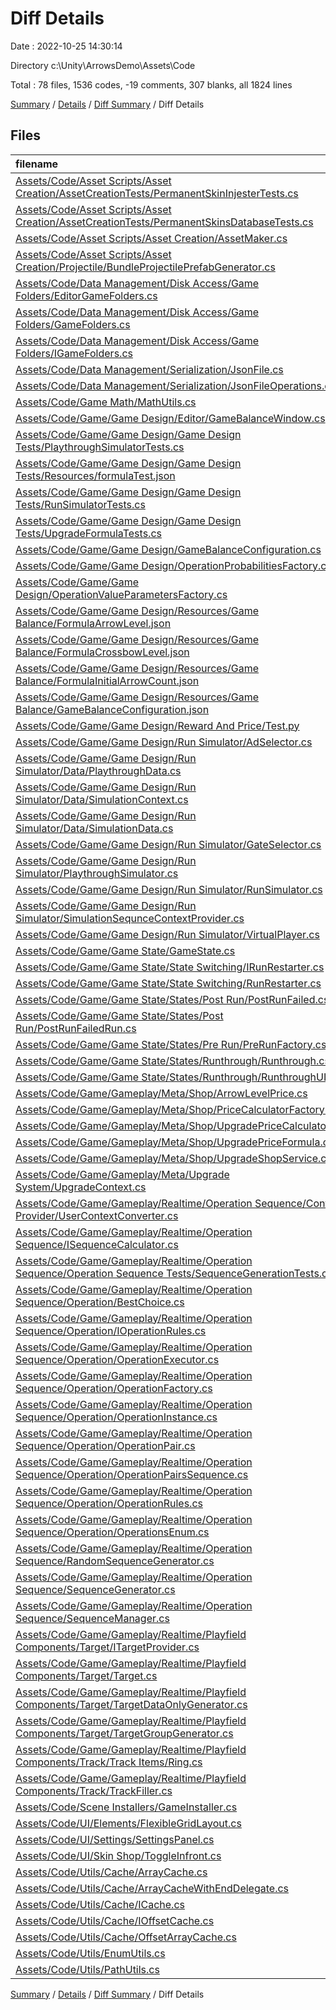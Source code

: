 # Diff Details

Date : 2022-10-25 14:30:14

Directory c:\\Unity\\ArrowsDemo\\Assets\\Code

Total : 78 files,  1536 codes, -19 comments, 307 blanks, all 1824 lines

[Summary](results.md) / [Details](details.md) / [Diff Summary](diff.md) / Diff Details

## Files
| filename | language | code | comment | blank | total |
| :--- | :--- | ---: | ---: | ---: | ---: |
| [Assets/Code/Asset Scripts/Asset Creation/AssetCreationTests/PermanentSkinInjesterTests.cs](/Assets/Code/Asset%20Scripts/Asset%20Creation/AssetCreationTests/PermanentSkinInjesterTests.cs) | C# | 1 | 0 | 0 | 1 |
| [Assets/Code/Asset Scripts/Asset Creation/AssetCreationTests/PermanentSkinsDatabaseTests.cs](/Assets/Code/Asset%20Scripts/Asset%20Creation/AssetCreationTests/PermanentSkinsDatabaseTests.cs) | C# | -1 | 0 | 0 | -1 |
| [Assets/Code/Asset Scripts/Asset Creation/AssetMaker.cs](/Assets/Code/Asset%20Scripts/Asset%20Creation/AssetMaker.cs) | C# | 0 | -2 | 0 | -2 |
| [Assets/Code/Asset Scripts/Asset Creation/Projectile/BundleProjectilePrefabGenerator.cs](/Assets/Code/Asset%20Scripts/Asset%20Creation/Projectile/BundleProjectilePrefabGenerator.cs) | C# | 1 | 0 | 0 | 1 |
| [Assets/Code/Data Management/Disk Access/Game Folders/EditorGameFolders.cs](/Assets/Code/Data%20Management/Disk%20Access/Game%20Folders/EditorGameFolders.cs) | C# | -29 | 0 | -5 | -34 |
| [Assets/Code/Data Management/Disk Access/Game Folders/GameFolders.cs](/Assets/Code/Data%20Management/Disk%20Access/Game%20Folders/GameFolders.cs) | C# | 1 | 0 | 1 | 2 |
| [Assets/Code/Data Management/Disk Access/Game Folders/IGameFolders.cs](/Assets/Code/Data%20Management/Disk%20Access/Game%20Folders/IGameFolders.cs) | C# | 1 | 0 | 1 | 2 |
| [Assets/Code/Data Management/Serialization/JsonFile.cs](/Assets/Code/Data%20Management/Serialization/JsonFile.cs) | C# | 83 | 15 | 11 | 109 |
| [Assets/Code/Data Management/Serialization/JsonFileOperations.cs](/Assets/Code/Data%20Management/Serialization/JsonFileOperations.cs) | C# | -74 | 0 | -7 | -81 |
| [Assets/Code/Game Math/MathUtils.cs](/Assets/Code/Game%20Math/MathUtils.cs) | C# | 82 | 12 | 20 | 114 |
| [Assets/Code/Game/Game Design/Editor/GameBalanceWindow.cs](/Assets/Code/Game/Game%20Design/Editor/GameBalanceWindow.cs) | C# | 52 | 1 | 11 | 64 |
| [Assets/Code/Game/Game Design/Game Design Tests/PlaythroughSimulatorTests.cs](/Assets/Code/Game/Game%20Design/Game%20Design%20Tests/PlaythroughSimulatorTests.cs) | C# | 59 | 0 | 12 | 71 |
| [Assets/Code/Game/Game Design/Game Design Tests/Resources/formulaTest.json](/Assets/Code/Game/Game%20Design/Game%20Design%20Tests/Resources/formulaTest.json) | JSON | 6 | 0 | 0 | 6 |
| [Assets/Code/Game/Game Design/Game Design Tests/RunSimulatorTests.cs](/Assets/Code/Game/Game%20Design/Game%20Design%20Tests/RunSimulatorTests.cs) | C# | 85 | 0 | 14 | 99 |
| [Assets/Code/Game/Game Design/Game Design Tests/UpgradeFormulaTests.cs](/Assets/Code/Game/Game%20Design/Game%20Design%20Tests/UpgradeFormulaTests.cs) | C# | 57 | 1 | 9 | 67 |
| [Assets/Code/Game/Game Design/GameBalanceConfiguration.cs](/Assets/Code/Game/Game%20Design/GameBalanceConfiguration.cs) | C# | 14 | 2 | 2 | 18 |
| [Assets/Code/Game/Game Design/OperationProbabilitiesFactory.cs](/Assets/Code/Game/Game%20Design/OperationProbabilitiesFactory.cs) | C# | 77 | 0 | 13 | 90 |
| [Assets/Code/Game/Game Design/OperationValueParametersFactory.cs](/Assets/Code/Game/Game%20Design/OperationValueParametersFactory.cs) | C# | 33 | 0 | 5 | 38 |
| [Assets/Code/Game/Game Design/Resources/Game Balance/FormulaArrowLevel.json](/Assets/Code/Game/Game%20Design/Resources/Game%20Balance/FormulaArrowLevel.json) | JSON | 6 | 0 | 0 | 6 |
| [Assets/Code/Game/Game Design/Resources/Game Balance/FormulaCrossbowLevel.json](/Assets/Code/Game/Game%20Design/Resources/Game%20Balance/FormulaCrossbowLevel.json) | JSON | 6 | 0 | 0 | 6 |
| [Assets/Code/Game/Game Design/Resources/Game Balance/FormulaInitialArrowCount.json](/Assets/Code/Game/Game%20Design/Resources/Game%20Balance/FormulaInitialArrowCount.json) | JSON | 6 | 0 | 0 | 6 |
| [Assets/Code/Game/Game Design/Resources/Game Balance/GameBalanceConfiguration.json](/Assets/Code/Game/Game%20Design/Resources/Game%20Balance/GameBalanceConfiguration.json) | JSON | 4 | 0 | 0 | 4 |
| [Assets/Code/Game/Game Design/Reward And Price/Test.py](/Assets/Code/Game/Game%20Design/Reward%20And%20Price/Test.py) | Python | 6 | 0 | 3 | 9 |
| [Assets/Code/Game/Game Design/Run Simulator/AdSelector.cs](/Assets/Code/Game/Game%20Design/Run%20Simulator/AdSelector.cs) | C# | 59 | 0 | 11 | 70 |
| [Assets/Code/Game/Game Design/Run Simulator/Data/PlaythroughData.cs](/Assets/Code/Game/Game%20Design/Run%20Simulator/Data/PlaythroughData.cs) | C# | 19 | 0 | 2 | 21 |
| [Assets/Code/Game/Game Design/Run Simulator/Data/SimulationContext.cs](/Assets/Code/Game/Game%20Design/Run%20Simulator/Data/SimulationContext.cs) | C# | 26 | 0 | 2 | 28 |
| [Assets/Code/Game/Game Design/Run Simulator/Data/SimulationData.cs](/Assets/Code/Game/Game%20Design/Run%20Simulator/Data/SimulationData.cs) | C# | 23 | 0 | 2 | 25 |
| [Assets/Code/Game/Game Design/Run Simulator/GateSelector.cs](/Assets/Code/Game/Game%20Design/Run%20Simulator/GateSelector.cs) | C# | 52 | 0 | 7 | 59 |
| [Assets/Code/Game/Game Design/Run Simulator/PlaythroughSimulator.cs](/Assets/Code/Game/Game%20Design/Run%20Simulator/PlaythroughSimulator.cs) | C# | 23 | 0 | 5 | 28 |
| [Assets/Code/Game/Game Design/Run Simulator/RunSimulator.cs](/Assets/Code/Game/Game%20Design/Run%20Simulator/RunSimulator.cs) | C# | 37 | 0 | 6 | 43 |
| [Assets/Code/Game/Game Design/Run Simulator/SimulationSequnceContextProvider.cs](/Assets/Code/Game/Game%20Design/Run%20Simulator/SimulationSequnceContextProvider.cs) | C# | 18 | 0 | 3 | 21 |
| [Assets/Code/Game/Game Design/Run Simulator/VirtualPlayer.cs](/Assets/Code/Game/Game%20Design/Run%20Simulator/VirtualPlayer.cs) | C# | 99 | 0 | 21 | 120 |
| [Assets/Code/Game/Game State/GameState.cs](/Assets/Code/Game/Game%20State/GameState.cs) | C# | 27 | 0 | 4 | 31 |
| [Assets/Code/Game/Game State/State Switching/IRunRestarter.cs](/Assets/Code/Game/Game%20State/State%20Switching/IRunRestarter.cs) | C# | 11 | 0 | 1 | 12 |
| [Assets/Code/Game/Game State/State Switching/RunRestarter.cs](/Assets/Code/Game/Game%20State/State%20Switching/RunRestarter.cs) | C# | 34 | 0 | 4 | 38 |
| [Assets/Code/Game/Game State/States/Post Run/PostRunFailed.cs](/Assets/Code/Game/Game%20State/States/Post%20Run/PostRunFailed.cs) | C# | 30 | 0 | 7 | 37 |
| [Assets/Code/Game/Game State/States/Post Run/PostRunFailedRun.cs](/Assets/Code/Game/Game%20State/States/Post%20Run/PostRunFailedRun.cs) | C# | -31 | 0 | -5 | -36 |
| [Assets/Code/Game/Game State/States/Pre Run/PreRunFactory.cs](/Assets/Code/Game/Game%20State/States/Pre%20Run/PreRunFactory.cs) | C# | 4 | 0 | 0 | 4 |
| [Assets/Code/Game/Game State/States/Runthrough/Runthrough.cs](/Assets/Code/Game/Game%20State/States/Runthrough/Runthrough.cs) | C# | 9 | 0 | 3 | 12 |
| [Assets/Code/Game/Game State/States/Runthrough/RunthroughUI.cs](/Assets/Code/Game/Game%20State/States/Runthrough/RunthroughUI.cs) | C# | 2 | 0 | 0 | 2 |
| [Assets/Code/Game/Gameplay/Meta/Shop/ArrowLevelPrice.cs](/Assets/Code/Game/Gameplay/Meta/Shop/ArrowLevelPrice.cs) | C# | 4 | 6 | 1 | 11 |
| [Assets/Code/Game/Gameplay/Meta/Shop/PriceCalculatorFactory.cs](/Assets/Code/Game/Gameplay/Meta/Shop/PriceCalculatorFactory.cs) | C# | -5 | -2 | 0 | -7 |
| [Assets/Code/Game/Gameplay/Meta/Shop/UpgradePriceCalculator.cs](/Assets/Code/Game/Gameplay/Meta/Shop/UpgradePriceCalculator.cs) | C# | 17 | 0 | 3 | 20 |
| [Assets/Code/Game/Gameplay/Meta/Shop/UpgradePriceFormula.cs](/Assets/Code/Game/Gameplay/Meta/Shop/UpgradePriceFormula.cs) | C# | 31 | 0 | 3 | 34 |
| [Assets/Code/Game/Gameplay/Meta/Shop/UpgradeShopService.cs](/Assets/Code/Game/Gameplay/Meta/Shop/UpgradeShopService.cs) | C# | 2 | 0 | 0 | 2 |
| [Assets/Code/Game/Gameplay/Meta/Upgrade System/UpgradeContext.cs](/Assets/Code/Game/Gameplay/Meta/Upgrade%20System/UpgradeContext.cs) | C# | 6 | 0 | 1 | 7 |
| [Assets/Code/Game/Gameplay/Realtime/Operation Sequence/Context Provider/UserContextConverter.cs](/Assets/Code/Game/Gameplay/Realtime/Operation%20Sequence/Context%20Provider/UserContextConverter.cs) | C# | 3 | 0 | 2 | 5 |
| [Assets/Code/Game/Gameplay/Realtime/Operation Sequence/ISequenceCalculator.cs](/Assets/Code/Game/Gameplay/Realtime/Operation%20Sequence/ISequenceCalculator.cs) | C# | 2 | 0 | 0 | 2 |
| [Assets/Code/Game/Gameplay/Realtime/Operation Sequence/Operation Sequence Tests/SequenceGenerationTests.cs](/Assets/Code/Game/Gameplay/Realtime/Operation%20Sequence/Operation%20Sequence%20Tests/SequenceGenerationTests.cs) | C# | 96 | 0 | 20 | 116 |
| [Assets/Code/Game/Gameplay/Realtime/Operation Sequence/Operation/BestChoice.cs](/Assets/Code/Game/Gameplay/Realtime/Operation%20Sequence/Operation/BestChoice.cs) | C# | 14 | 0 | 1 | 15 |
| [Assets/Code/Game/Gameplay/Realtime/Operation Sequence/Operation/IOperationRules.cs](/Assets/Code/Game/Gameplay/Realtime/Operation%20Sequence/Operation/IOperationRules.cs) | C# | 16 | 1 | 1 | 18 |
| [Assets/Code/Game/Gameplay/Realtime/Operation Sequence/Operation/OperationExecutor.cs](/Assets/Code/Game/Gameplay/Realtime/Operation%20Sequence/Operation/OperationExecutor.cs) | C# | -25 | 0 | -1 | -26 |
| [Assets/Code/Game/Gameplay/Realtime/Operation Sequence/Operation/OperationFactory.cs](/Assets/Code/Game/Gameplay/Realtime/Operation%20Sequence/Operation/OperationFactory.cs) | C# | 98 | 0 | 23 | 121 |
| [Assets/Code/Game/Gameplay/Realtime/Operation Sequence/Operation/OperationInstance.cs](/Assets/Code/Game/Gameplay/Realtime/Operation%20Sequence/Operation/OperationInstance.cs) | C# | -30 | -21 | 1 | -50 |
| [Assets/Code/Game/Gameplay/Realtime/Operation Sequence/Operation/OperationPair.cs](/Assets/Code/Game/Gameplay/Realtime/Operation%20Sequence/Operation/OperationPair.cs) | C# | 35 | -1 | 8 | 42 |
| [Assets/Code/Game/Gameplay/Realtime/Operation Sequence/Operation/OperationPairsSequence.cs](/Assets/Code/Game/Gameplay/Realtime/Operation%20Sequence/Operation/OperationPairsSequence.cs) | C# | 28 | 0 | 8 | 36 |
| [Assets/Code/Game/Gameplay/Realtime/Operation Sequence/Operation/OperationRules.cs](/Assets/Code/Game/Gameplay/Realtime/Operation%20Sequence/Operation/OperationRules.cs) | C# | 102 | 1 | 24 | 127 |
| [Assets/Code/Game/Gameplay/Realtime/Operation Sequence/Operation/OperationsEnum.cs](/Assets/Code/Game/Gameplay/Realtime/Operation%20Sequence/Operation/OperationsEnum.cs) | C# | 8 | 0 | 2 | 10 |
| [Assets/Code/Game/Gameplay/Realtime/Operation Sequence/RandomSequenceGenerator.cs](/Assets/Code/Game/Gameplay/Realtime/Operation%20Sequence/RandomSequenceGenerator.cs) | C# | -9 | 0 | 5 | -4 |
| [Assets/Code/Game/Gameplay/Realtime/Operation Sequence/SequenceGenerator.cs](/Assets/Code/Game/Gameplay/Realtime/Operation%20Sequence/SequenceGenerator.cs) | C# | -73 | -27 | -11 | -111 |
| [Assets/Code/Game/Gameplay/Realtime/Operation Sequence/SequenceManager.cs](/Assets/Code/Game/Gameplay/Realtime/Operation%20Sequence/SequenceManager.cs) | C# | -5 | 0 | -3 | -8 |
| [Assets/Code/Game/Gameplay/Realtime/Playfield Components/Target/ITargetProvider.cs](/Assets/Code/Game/Gameplay/Realtime/Playfield%20Components/Target/ITargetProvider.cs) | C# | 1 | 0 | 0 | 1 |
| [Assets/Code/Game/Gameplay/Realtime/Playfield Components/Target/Target.cs](/Assets/Code/Game/Gameplay/Realtime/Playfield%20Components/Target/Target.cs) | C# | 17 | 0 | 4 | 21 |
| [Assets/Code/Game/Gameplay/Realtime/Playfield Components/Target/TargetDataOnlyGenerator.cs](/Assets/Code/Game/Gameplay/Realtime/Playfield%20Components/Target/TargetDataOnlyGenerator.cs) | C# | 30 | 0 | 8 | 38 |
| [Assets/Code/Game/Gameplay/Realtime/Playfield Components/Target/TargetGroupGenerator.cs](/Assets/Code/Game/Gameplay/Realtime/Playfield%20Components/Target/TargetGroupGenerator.cs) | C# | 10 | 0 | 1 | 11 |
| [Assets/Code/Game/Gameplay/Realtime/Playfield Components/Track/Track Items/Ring.cs](/Assets/Code/Game/Gameplay/Realtime/Playfield%20Components/Track/Track%20Items/Ring.cs) | C# | -8 | 0 | 0 | -8 |
| [Assets/Code/Game/Gameplay/Realtime/Playfield Components/Track/TrackFiller.cs](/Assets/Code/Game/Gameplay/Realtime/Playfield%20Components/Track/TrackFiller.cs) | C# | -8 | 0 | -2 | -10 |
| [Assets/Code/Scene Installers/GameInstaller.cs](/Assets/Code/Scene%20Installers/GameInstaller.cs) | C# | 17 | 0 | 5 | 22 |
| [Assets/Code/UI/Elements/FlexibleGridLayout.cs](/Assets/Code/UI/Elements/FlexibleGridLayout.cs) | C# | 1 | 0 | 0 | 1 |
| [Assets/Code/UI/Settings/SettingsPanel.cs](/Assets/Code/UI/Settings/SettingsPanel.cs) | C# | -1 | -6 | -1 | -8 |
| [Assets/Code/UI/Skin Shop/ToggleInfront.cs](/Assets/Code/UI/Skin%20Shop/ToggleInfront.cs) | C# | 25 | 0 | 6 | 31 |
| [Assets/Code/Utils/Cache/ArrayCache.cs](/Assets/Code/Utils/Cache/ArrayCache.cs) | C# | 83 | 0 | 14 | 97 |
| [Assets/Code/Utils/Cache/ArrayCacheWithEndDelegate.cs](/Assets/Code/Utils/Cache/ArrayCacheWithEndDelegate.cs) | C# | 62 | 0 | 11 | 73 |
| [Assets/Code/Utils/Cache/ICache.cs](/Assets/Code/Utils/Cache/ICache.cs) | C# | 12 | 0 | 2 | 14 |
| [Assets/Code/Utils/Cache/IOffsetCache.cs](/Assets/Code/Utils/Cache/IOffsetCache.cs) | C# | 9 | 1 | 2 | 12 |
| [Assets/Code/Utils/Cache/OffsetArrayCache.cs](/Assets/Code/Utils/Cache/OffsetArrayCache.cs) | C# | 43 | 0 | 6 | 49 |
| [Assets/Code/Utils/EnumUtils.cs](/Assets/Code/Utils/EnumUtils.cs) | C# | 10 | 0 | 1 | 11 |
| [Assets/Code/Utils/PathUtils.cs](/Assets/Code/Utils/PathUtils.cs) | C# | 0 | 0 | -1 | -1 |

[Summary](results.md) / [Details](details.md) / [Diff Summary](diff.md) / Diff Details